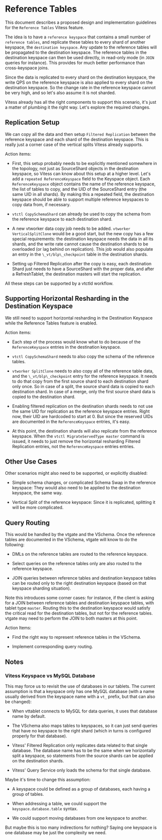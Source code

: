 # Reference Tables

This document describes a proposed design and implementation guidelines for
the `Reference Tables` Vitess feature.

The idea is to have a `reference keyspace` that contains a small number of
`reference tables`, and replicate these tables to every shard of another
keyspace, the `destination keyspace`. Any update to the reference tables will be
propagated to the destination keyspace. The reference tables in the destination
keyspace can then be used directly, in read-only mode (in `JOIN` queries for
instance). This provides for much better performance than cross-keyspace joins.

Since the data is replicated to every shard on the destination keyspace, the
write QPS on the reference keyspace is also applied to every shard on the
destination keyspace. So the change rate in the reference keyspace cannot be
very high, and so let's also assume it is not sharded.

Vitess already has all the right components to support this scenario, it's just
a matter of plumbing it the right way. Let's explore the required changes.

## Replication Setup

We can copy all the data and then setup `Filtered Replication` between the
reference keyspace and each shard of the destination keyspace. This is really
just a corner case of the vertical splits Vitess already supports.

Action items:

* First, this setup probably needs to be explicitly mentioned somewhere in the
  topology, not just as SourceShard objects in the destination keyspace, so
  Vitess can know about this setup at a higher level. Let's add a `repeated
  ReferenceKeyspace` field to the Keyspace object. Each `ReferenceKeyspace`
  object contains the name of the reference keyspace, the list of tables to
  copy, and the UID of the SourceShard entry (the same UID in all shards). By
  making this a repeated field, the destination keyspace should be able to
  support multiple reference keyspaces to copy data from, if necessary.

* `vtctl CopySchemaShard` can already be used to copy the schema from the
  reference keyspace to each destination shard.

* A new vtworker data copy job needs to be added. `vtworker VerticalSplitClone`
  would be a good start, but the new copy has a few special requirements: the
  destination keyspace needs the data in all its shards, and the write rate
  cannot cause the destination shards to be overloaded (or lag behind on
  replication). This job would also populate an entry in the
  `\_vt/blp\_checkpoint` table in the destination shards.
  
* Setting up Filtered Replication after the copy is easy, each destination Shard
  just needs to have a SourceShard with the proper data, and after a
  RefreshTablet, the destination masters will start the replication.
  
All these steps can be supported by a vtctld workflow.

## Supporting Horizontal Resharding in the Destination Keyspace

We still need to support horizontal resharding in the Destination Keyspace while
the Reference Tables feature is enabled.

Action items:

* Each step of the process would know what to do because of the
  `ReferenceKeyspace` entries in the destination keyspace.

* `vtctl CopySchemaShard` needs to also copy the schema of the reference tables.

* `vtworker SplitClone` needs to also copy all of the reference table data, and
  the `\_vt/blp\_checkpoint` entry for the reference keyspace. It needs to do
  that copy from the first source shard to each destination shard only once. So
  in case of a split, the source shard data is copied to each destination
  shard. In case of a merge, only the first source shard data is copied to the
  destination shard.

* Enabling filtered replication on the destination shards needs to not use the
  same UID for replication as the reference keyspace entries. Right now, their
  UID are hardcoded to start at 0. But since the reserved UIDs are documented in
  the `ReferenceKeyspace` entries, it's easy.

* At this point, the destination shards will also replicate from the reference
  keyspace. When the `vtctl MigrateServedType master` command is issued, it
  needs to just remove the horizontal resharding Filtered Replication entries,
  not the `ReferenceKeyspace` entries entries.

## Other Use Cases

Other scenarios might also need to be supported, or explicitly disabled:

* Simple schema changes, or complicated Schema Swap in the reference keyspace:
  They would also need to be applied to the destination keyspace, the same way.

* Vertical Split of the reference keyspace: Since it is replicated, splitting it
  will be more complicated.

## Query Routing

This would be handled by the vtgate and the VSchema. Once the reference tables
are documented in the VSchema, vtgate will know to do the following:

* DMLs on the reference tables are routed to the reference keyspace.

* Select queries on the reference tables only are also routed to the reference
  keyspace.
  
* JOIN queries between reference tables and destination keyspace tables can be
  routed only to the right destination keyspace (based on that keyspace sharding
  situation).

Note this introduces some corner cases: for instance, if the client is asking
for a JOIN between reference tables and destination keyspace tables, with tablet
type `master`. Routing this to the destination keyspace would satisfy the
critical read for the destination tables, but not for the reference
tables. vtgate may need to perform the JOIN to both masters at this point.

Action Items:

* Find the right way to represent reference tables in the VSchema.

* Implement corresponding query routing.

## Notes

### Vitess Keyspace vs MySQL Database

This may force us to revisit the use of databases in our tablets. The current
assumption is that a keyspace only has one MySQL database (with a name usually
derived from the keyspace name with a `vt_` prefix, but that can also be
changed):

* When vttablet connects to MySQL for data queries, it uses that database name
  by default.

* The VSchema also maps tables to keyspaces, so it can just send queries that
  have no keyspace to the right shard (which in turns is configured properly for
  that database).

* Vitess' Filtered Replication only replicates data related to that single
  database. The database name has to be the same when we horizontally split a
  keyspace, so statements from the source shards can be applied on the
  destination shards.

* Vitess' Query Service only loads the schema for that single database.

Maybe it's time to change this assumption:

* A keyspace could be defined as a group of databases, each having a group of
  tables.

* When addressing a table, we could support the `keyspace.database.table`
  syntax.

* We could support moving databases from one keyspace to another.

But maybe this is too many indirections for nothing? Saying one keyspace is one
database may be just the complexity we need.

